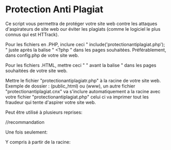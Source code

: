 # Protection Anti Plagiat

Ce script vous permettra de protéger votre site web contre les attaques d'aspirateurs de site web our éviter les plagiats (comme le logiciel le plus connus qui est HTTrack).

Pour les fichiers en .PHP, inclure ceci " include('protectionantiplagiat.php'); " juste après la balise " <?php " dans les pages souhaitées. Préférablement, dans config.php de votre site web.

Pour les fichiers .HTML, mettre ceci " <?php include('protectionantiplagiat.php'); ?> " avant la balise " <!DOCTYPE html> dans les pages souhaitées de votre site web.

Mettre le fichier "protectionantiplagiatr.php" à la racine de votre site web. Exemple de dossier : (public_html) ou (www), un autre fichier "protectionantiplagiat.cnx" va s'inclure automatiquement a la racine avec votre fichier "protectionantiplagiat.php" celui ci va imprimer tout les fraudeur qui tente d'aspirer votre site web.

Peut être utilisé à plusieurs reprises:

<?php include("protectionantiplagiat.php"); ?>//recommandation

Une fois seulement:

<?php include_once("protectionantiplagiat.php"); ?>

Y compris à partir de la racine:

<?php
   $path = $_SERVER['DOCUMENT_ROOT'];
   $path .= "../../antiwebcopier.php";
   include_once($path);
?>
